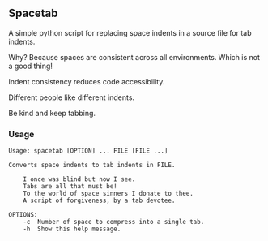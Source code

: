 ## Spacetab

A simple python script for replacing space indents in a source file for tab indents.

Why? Because spaces are consistent across all environments. Which is not a good thing!

Indent consistency reduces code accessibility.

Different people like different indents.

Be kind and keep tabbing.

### Usage

```
Usage: spacetab [OPTION] ... FILE [FILE ...]

Converts space indents to tab indents in FILE.

	I once was blind but now I see.
	Tabs are all that must be!
	To the world of space sinners I donate to thee.
	A script of forgiveness, by a tab devotee.

OPTIONS:
	-c	Number of space to compress into a single tab.
	-h	Show this help message.
```